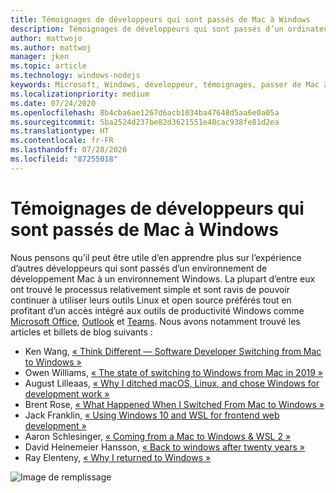 ```yaml
---
title: Témoignages de développeurs qui sont passés de Mac à Windows
description: Témoignages de développeurs qui sont passés d’un ordinateur de développement Mac à Windows.
author: mattwojo
ms.author: mattwoj
manager: jken
ms.topic: article
ms.technology: windows-nodejs
keywords: Microsoft, Windows, développeur, témoignages, passer de Mac à Windows, Mac à Windows, WSL
ms.localizationpriority: medium
ms.date: 07/24/2020
ms.openlocfilehash: 8b4cba6ae1267d6acb1034ba47648d5aa6e0a05a
ms.sourcegitcommit: 5ba2524d237be82d3621551e48cac938fe81d2ea
ms.translationtype: HT
ms.contentlocale: fr-FR
ms.lasthandoff: 07/28/2020
ms.locfileid: "87255018"
---
```

# <a name="stories-from-developers-who-have-switched-from-mac-to-windows"></a>Témoignages de développeurs qui sont passés de Mac à Windows

Nous pensons qu’il peut être utile d’en apprendre plus sur l’expérience d’autres développeurs qui sont passés d’un environnement de développement Mac à un environnement Windows. La plupart d’entre eux ont trouvé le processus relativement simple et sont ravis de pouvoir continuer à utiliser leurs outils Linux et open source préférés tout en profitant d’un accès intégré aux outils de productivité Windows comme [Microsoft Office](https://www.microsoft.com/microsoft-365/products-apps-services), [Outlook](https://www.microsoft.com/microsoft-365/outlook/email-and-calendar-software-microsoft-outlook) et [Teams](https://www.microsoft.com/microsoft-365/microsoft-teams/group-chat-software). Nous avons notamment trouvé les articles et billets de blog suivants :

* Ken Wang, [« Think Different — Software Developer Switching from Mac to Windows »](https://medium.com/@kenwang_57215/software-developer-switching-from-mac-to-windows-66773d331910)
* Owen Williams, [« The state of switching to Windows from Mac in 2019 »](https://char.gd/blog/2019/the-state-of-switching-to-windows-from-mac-in-2019)
* August Lilleaas, [« Why I ditched macOS, Linux, and chose Windows for development work »](https://augustl.com/blog/2019/choosing_windows_over_macos_linux/)
* Brent Rose, [« What Happened When I Switched From Mac to Windows »](https://www.wired.com/story/rant-switching-from-mac-to-windows/)
* Jack Franklin, [« Using Windows 10 and WSL for frontend web development »](https://www.jackfranklin.co.uk/blog/frontend-development-with-windows-10/)
* Aaron Schlesinger, [« Coming from a Mac to Windows & WSL 2 »](https://arschles.com/blog/coming-from-a-mac-to-windows-wsl-2/)
* David Heinemeier Hansson, [« Back to windows after twenty years »](https://m.signalvnoise.com/back-to-windows-after-twenty-years/)
* Ray Elenteny, [« Why I returned to Windows »](https://dzone.com/articles/why-i-returned-to-windows)


![Image de remplissage](../images/flashy-office2.png)